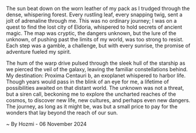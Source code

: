 
The sun beat down on the worn leather of my pack as I trudged through the dense, whispering forest. Every rustling leaf, every snapping twig, sent a jolt of adrenaline through me. This was no ordinary journey; I was on a quest to find the lost city of Eldoria, whispered to hold secrets of ancient magic.  The map was cryptic, the dangers unknown, but the lure of the unknown, of pushing past the limits of my world, was too strong to resist. Each step was a gamble, a challenge, but with every sunrise, the promise of adventure fueled my spirit. 

The hum of the warp drive pulsed through the sleek hull of the starship as we pierced the veil of the galaxy, leaving the familiar constellations behind.  My destination:  Proxima Centauri b, an exoplanet whispered to harbor life.  Though years would pass in the blink of an eye for me, a lifetime of possibilities awaited on that distant world. The unknown was not a threat, but a siren call, beckoning me to explore the uncharted reaches of the cosmos, to discover new life, new cultures, and perhaps even new dangers.  The journey, as long as it might be, was but a small price to pay for the wonders that lay beyond the reach of our sun. 

~ By Hozmi - 06 November 2024
